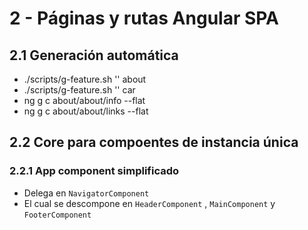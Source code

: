 # 2 - Páginas y rutas Angular SPA

## 2.1 Generación automática
- ./scripts/g-feature.sh '' about
- ./scripts/g-feature.sh '' car
- ng g c about/about/info --flat
- ng g c about/about/links --flat

## 2.2 Core para compoentes de instancia única

### 2.2.1 App component simplificado
- Delega en `NavigatorComponent`
- El cual se descompone en `HeaderComponent` , `MainComponent` y `FooterComponent`


